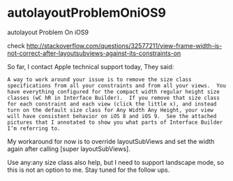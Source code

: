 # autolayoutProblemOniOS9
autolayout Problem On iOS9 

check http://stackoverflow.com/questions/32577211/view-frame-width-is-not-correct-after-layoutsubviews-against-its-constraints-on

So far, I contact Apple technical support today, They said:
```
A way to work around your issue is to remove the size class specifications from all your constraints and from all your views.  You have everything configured for the compact width regular height size classes (wC hR in Interface Builder).  If you remove that size class for each constraint and each view (click the little x), and instead turn on the default size class for Any Width Any Height, your view will have consistent behavior on iOS 8 and iOS 9.  See the attached pictures that I annotated to show you what parts of Interface Builder I’m referring to.
```

My workaround for now is to override layoutSubViews and set the width again after calling [super layoutSubViews].

Use any:any size class also help, but I need to support landscape mode, so this is not an option to me. Stay tuned for the follow ups.
